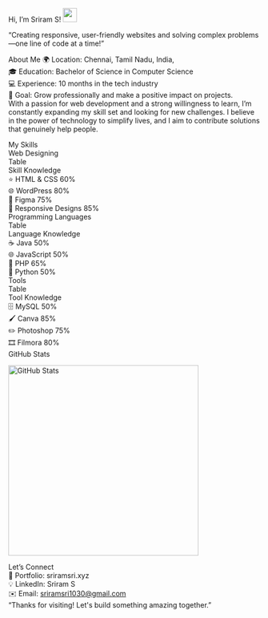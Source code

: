Hi, I’m Sriram S! <img src="https://media.giphy.com/media/hvRJCLFzcasrR4ia7z/giphy.gif" width="28">
<p align="center">   </p>
“Creating responsive, user-friendly websites and solving complex problems—one line of code at a time!”

About Me
🌍 Location: Chennai, Tamil Nadu, India,<br>
🎓 Education: Bachelor of Science in Computer Science<br>
💻 Experience: 10 months in the tech industry<br>
🎯 Goal: Grow professionally and make a positive impact on projects.<br>
With a passion for web development and a strong willingness to learn, I’m constantly expanding my skill set and looking for new challenges. I believe in the power of technology to simplify lives, and I aim to contribute solutions that genuinely help people.<br>

My Skills<br>
Web Designing<br>
Table<br>
Skill	Knowledge<br>
⭐ HTML & CSS	60%<br>
🌐 WordPress	80%<br>
🎨 Figma	75%<br>
📱 Responsive Designs	85%<br>
Programming Languages<br>
Table<br>
Language	Knowledge<br>
☕ Java	50%<br>
🌐 JavaScript	50%<br>
🐘 PHP	65%<br>
🐍 Python	50%<br>
Tools<br>
Table<br>
Tool	Knowledge<br>
🗄️ MySQL	50%<br>
🖌️ Canva	85%<br>
✏️ Photoshop	75%<br>
🎞️ Filmora	80%<br>
GitHub Stats<br>
<p align="left"> <img src="https://github-readme-stats.vercel.app/api?username=sriram1030&show_icons=true&theme=radical" width="380" alt="GitHub Stats"/> <br/> </p>

Let’s Connect<br/>
💼 Portfolio: sriramsri.xyz<br/>
💡 LinkedIn: Sriram S<br/>
✉️ Email: sriramsri1030@gmail.com<br/>
“Thanks for visiting! Let's build something amazing together.”<br/>
